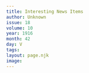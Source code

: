 ```yaml
---
title: Interesting News Items
author: Unknown
issue: 18
volume: 10
year: 1916
month: 42
day: V
tags:
layout: page.njk
image:
---
```




